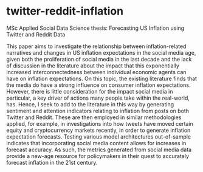 # twitter-reddit-inflation

MSc Applied Social Data Science thesis: Forecasting US Inflation using Twitter and Reddit Data

This paper aims to investigate the relationship between inflation-related narratives and changes in US inflation
expectations in the social media age, given both the proliferation of social media in the last decade
and the lack of discussion in the literature about the impact that this exponentially increased interconnectedness
between individual economic agents can have on inflation expectations. On this topic, the existing
literature finds that the media do have a strong influence on consumer inflation expectations. However,
there is little consideration for the impact social media in particular, a key driver of actions many people take
within the real-world, has. Hence, I seek to add to the literature in this way by generating sentiment and
attention indicators relating to inflation from posts on both Twitter and Reddit. These are then employed
in similar methodologies applied, for example, in investigations into how tweets have moved certain equity
and cryptocurrency markets recently, in order to generate inflation expectation forecasts. Testing various
model architectures out-of-sample indicates that incorporating social media content allows for increases in
forecast accuracy. As such, the metrics generated from social media data provide a new-age resource for
policymakers in their quest to accurately forecast inflation in the 21st century.
